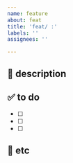 ```yaml
---
name: feature
about: feat
title: 'feat/ :'
labels: ''
assignees: ''

---
```


## 📢 description

## ✅ to do
- [ ]
- [ ]
- [ ]

## 🔗 etc